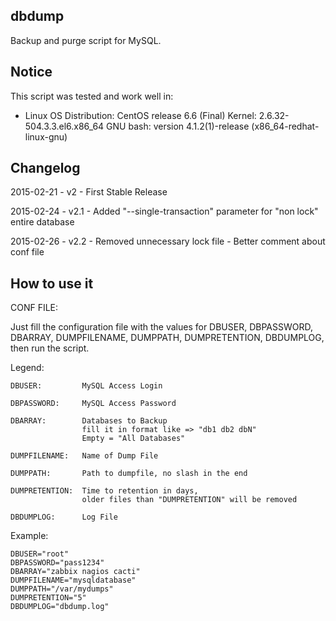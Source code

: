 dbdump
--------------------------------------------------------------------------------

Backup and purge script for MySQL.


Notice
--------------------------------------------------------------------------------

This script was tested and work well in:

* Linux
	OS Distribution: CentOS release 6.6 (Final)
	Kernel: 2.6.32-504.3.3.el6.x86_64
	GNU bash: version 4.1.2(1)-release (x86_64-redhat-linux-gnu)

Changelog
--------------------------------------------------------------------------------

2015-02-21	- v2	- First Stable Release

2015-02-24	- v2.1	- Added "--single-transaction" parameter for "non lock" entire database

2015-02-26	- v2.2	- Removed unnecessary lock file
			- Better comment about conf file

How to use it
--------------------------------------------------------------------------------

CONF FILE:

Just  fill  the  configuration  file  with  the  values  for DBUSER, DBPASSWORD,
DBARRAY, DUMPFILENAME, DUMPPATH, DUMPRETENTION, DBDUMPLOG, then run the script.

Legend:

	DBUSER:			MySQL Access Login
	
	DBPASSWORD: 	MySQL Access Password
	
	DBARRAY:		Databases to Backup
					fill it in format like => "db1 db2 dbN"
					Empty = "All Databases"
					
	DUMPFILENAME:	Name of Dump File
	
	DUMPPATH:		Path to dumpfile, no slash in the end
	
	DUMPRETENTION:	Time to retention in days,
					older files than "DUMPRETENTION" will be removed
					
	DBDUMPLOG:		Log File

Example:

	DBUSER="root"
	DBPASSWORD="pass1234"
	DBARRAY="zabbix nagios cacti"
	DUMPFILENAME="mysqldatabase"
	DUMPPATH="/var/mydumps"
	DUMPRETENTION="5"
	DBDUMPLOG="dbdump.log"
